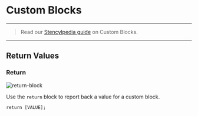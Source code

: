 # Custom Blocks

***

> Read our [Stencylpedia guide](http://www.stencyl.com/help/view/creating-custom-blocks/) on Custom Blocks.

***

## Return Values

### <a name="return"></a> Return

![return-block](http://static.stencyl.com/pedia2/block-images/11%20-%20Custom/0%20-%20Custom/return.png)

Use the `return` block to report back a value for a custom block.

```
return [VALUE];
```
